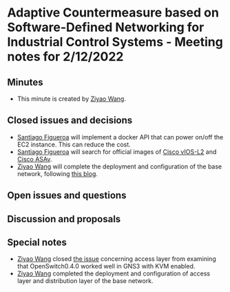 # Adaptive Countermeasure based on Software-Defined Networking for Industrial Control Systems - Meeting notes for 2/12/2022

## Minutes

- This minute is created by [Ziyao Wang](ziyao.wang@se19.qmul.ac.uk).

## Closed issues and decisions

- [Santiago Figueroa](sfigueroa@ceit.es) will implement a docker API that can power on/off the EC2 instance. This can reduce the cost.
- [Santiago Figueroa](sfigueroa@ceit.es) will search for official images of [Cisco vIOS-L2](https://gns3.com/marketplace/appliances/cisco-iosvl2) and [Cisco ASAv](https://gns3.com/marketplace/appliances/cisco-asav).
- [Ziyao Wang](ziyao.wang@se19.qmul.ac.uk) will complete the deployment and configuration of the base network, following [this blog](https://brezular.com/2017/09/07/enterprise-network-on-gns3-part-1-introduction/).

## Open issues and questions

## Discussion and proposals

## Special notes

- [Ziyao Wang](ziyao.wang@se19.qmul.ac.uk) closed [the issue](https://github.com/sfl0r3nz05/OT-NWbasedOnGNS3/issues/1) concerning access layer from examining that OpenSwitch0.4.0 worked well in GNS3 with KVM enabled.
- [Ziyao Wang](ziyao.wang@se19.qmul.ac.uk) completed the deployment and configuration of access layer and distribution layer of the base network.
